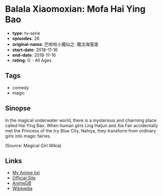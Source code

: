 # Balala Xiaomoxian: Mofa Hai Ying Bao

-   **type**: tv-serie
-   **episodes**: 26
-   **original-name**: 巴啦啦小魔仙之: 魔法海萤堡
-   **start-date**: 2018-11-16
-   **end-date**: 2018-11-16
-   **rating**: G - All Ages

## Tags

-   comedy
-   magic

## Sinopse

In the magical underwater world, there is a mysterious and charming place called Hai Ying Bao. When human girls Ling Haijun and Xia Fan accidentally met the Princess of the Icy Blue City, Nahiya, they transform from ordinary girls into magic fairies.

(Source: Magical Girl Wikia)

## Links

-   [My Anime list](https://myanimelist.net/anime/40249/Balala_Xiaomoxian__Mofa_Hai_Ying_Bao)
-   [Official Site](https://balala.auldey.com/)
-   [AnimeDB](http://anidb.info/perl-bin/animedb.pl?show=anime&aid=14638)
-   [Wikipedia](https://en.wikipedia.org/wiki/Balala_the_Fairies_%28series%29)
